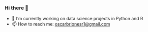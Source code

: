 ### Hi there 👋

- 🌱 I’m currently working on data science projects in Python and R
- 📫 How to reach me: oscarbrionesr1@gmail.com

<!--
**oscarbrionesr/oscarbrionesr** is a ✨ _special_ ✨ repository because its `README.md` (this file) appears on your GitHub profile.

Here are some ideas to get you started:

- 🔭 I’m currently working on ...
- 🌱 I’m currently learning data science, python, and R
- 👯 I’m looking to collaborate on ...
- 🤔 I’m looking for help with ...
- 💬 Ask me about ...
- 📫 How to reach me: oscarbrionesr1@gmail.com
- 😄 Pronouns: ...
- ⚡ Fun fact: ...
-->
